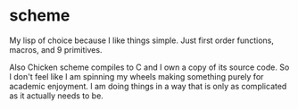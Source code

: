 # scheme

My lisp of choice because I like things simple. Just first order functions, macros, and 9 primitives. 

Also Chicken scheme compiles to C and I own a copy of its source code. So I don't feel like I am spinning my wheels making something purely for academic enjoyment. I am doing things in a way that is only as complicated as it actually needs to be.
